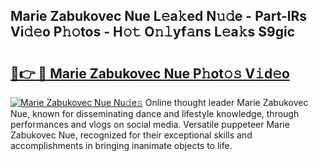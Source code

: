 ## Marie Zabukovec Nue L𝚎a𝚔ed N𝚞𝚍e - Part-lRs Vi𝚍𝚎o P𝚑𝚘tos - H𝚘𝚝 O𝚗𝚕yf𝚊ns L𝚎a𝚔s S9gic

# <h2><a href="http://kfc68bc.oniu.top/?m=Marie+Zabukovec+Nue">🔗👉 🔴 Marie Zabukovec Nue P𝚑ot𝚘𝚜 V𝚒d𝚎o</a></h2>

[![Marie Zabukovec Nue Nu𝚍e𝚜](https://i.imgur.com/0qMVB7G.gif)](http://kfc68bc.oniu.top/?m=Marie+Zabukovec+Nue)
Online thought leader Marie Zabukovec Nue, known for disseminating dance and lifestyle knowledge, through performances and vlogs on social media. Versatile puppeteer Marie Zabukovec Nue, recognized for their exceptional skills and accomplishments in bringing inanimate objects to life.  
